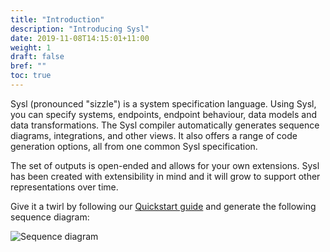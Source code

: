 ```yaml
---
title: "Introduction"
description: "Introducing Sysl"
date: 2019-11-08T14:15:01+11:00
weight: 1
draft: false
bref: ""
toc: true
---
```


Sysl (pronounced "sizzle") is a system specification language. Using Sysl, you can specify systems, endpoints, endpoint behaviour, data models and data transformations. The Sysl compiler automatically generates sequence diagrams, integrations, and other views. It also offers a range of code generation options, all from one common Sysl specification.

The set of outputs is open-ended and allows for your own extensions. Sysl has been created with extensibility in mind and it will grow to support other representations over time.

Give it a twirl by following our [Quickstart guide](/docs/quickstart) and generate the following sequence diagram:

![Sequence diagram](/img/sysl/bank-sd.svg)